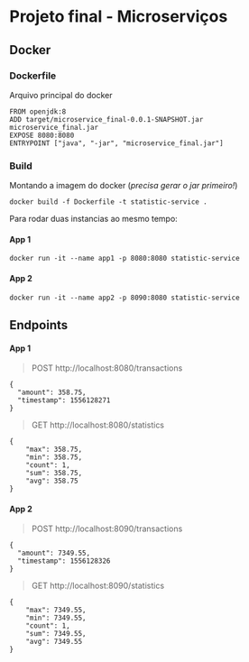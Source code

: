 # Projeto final - Microserviços

## Docker

### Dockerfile
Arquivo principal do docker

```
FROM openjdk:8
ADD target/microservice_final-0.0.1-SNAPSHOT.jar microservice_final.jar
EXPOSE 8080:8080
ENTRYPOINT ["java", "-jar", "microservice_final.jar"]
```

### Build
Montando a imagem do docker (*precisa gerar o jar primeiro!*)
```
docker build -f Dockerfile -t statistic-service .
```

Para rodar duas instancias ao mesmo tempo:

#### App 1
```
docker run -it --name app1 -p 8080:8080 statistic-service
```

#### App 2
```
docker run -it --name app2 -p 8090:8080 statistic-service
```

## Endpoints

#### App 1
> POST http://localhost:8080/transactions
```
{
  "amount": 358.75,
  "timestamp": 1556128271
}
```

> GET http://localhost:8080/statistics
```
{
    "max": 358.75,
    "min": 358.75,
    "count": 1,
    "sum": 358.75,
    "avg": 358.75
}
```

#### App 2
> POST http://localhost:8090/transactions
```
{
  "amount": 7349.55,
  "timestamp": 1556128326
}
```

> GET http://localhost:8090/statistics
```
{
    "max": 7349.55,
    "min": 7349.55,
    "count": 1,
    "sum": 7349.55,
    "avg": 7349.55
}
```